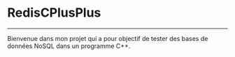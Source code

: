 
RedisCPlusPlus
==============

********
Bienvenue dans mon projet qui a pour objectif de tester des bases de données NoSQL dans un programme C++.

